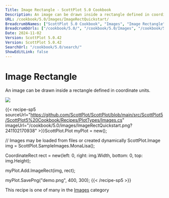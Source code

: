 ```yaml
---
Title: Image Rectangle - ScottPlot 5.0 Cookbook
Description: An image can be drawn inside a rectangle defined in coordinate units.
URL: /cookbook/5.0/Images/ImageRectQuickstart/
BreadcrumbNames: ["ScottPlot 5.0 Cookbook", "Images", "Image Rectangle"]
BreadcrumbUrls: ["/cookbook/5.0/", "/cookbook/5.0/Images", "/cookbook/5.0/Images/ImageRectQuickstart"]
Date: 2024-11-02
Version: ScottPlot 5.0.42
Version: ScottPlot 5.0.42
SearchUrl: "/cookbook/5.0/search/"
ShowEditLink: false
---
```



<div class='d-flex align-items-center mt-5'>
<h1 class='me-2 text-dark my-0 border-0'>Image Rectangle</h1>
</div>

An image can be drawn inside a rectangle defined in coordinate units.

[![](/cookbook/5.0/images/ImageRectQuickstart.png?241102170938)](/cookbook/5.0/images/ImageRectQuickstart.png?241102170938)

{{< recipe-sp5 sourceUrl="https://github.com/ScottPlot/ScottPlot/blob/main/src/ScottPlot5/ScottPlot5%20Cookbook/Recipes/PlotTypes/Images.cs" imageUrl="/cookbook/5.0/images/ImageRectQuickstart.png?241102170938" >}}ScottPlot.Plot myPlot = new();

// Images may be loaded from files or created dynamically
ScottPlot.Image img = ScottPlot.SampleImages.MonaLisa();

CoordinateRect rect = new(left: 0, right: img.Width, bottom: 0, top: img.Height);

myPlot.Add.ImageRect(img, rect);

myPlot.SavePng("demo.png", 400, 300);
{{< /recipe-sp5 >}}

<div class='my-5 text-center'>This recipe is one of many in the <a href='/cookbook/5.0/Images'>Images</a> category</div>


